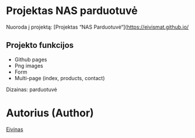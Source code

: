 # Projektas NAS parduotuvė

Nuoroda į projektą: [Projektas “NAS Parduotuvė“](https://eivismat.github.io/

## Projekto funkcijos
-	Github pages
-	Png images
-	Form
-	Multi-page (index, products, contact)

Dizainas: parduotuvė

# Autorius (Author)

[Eivinas](https://github.com/EivisMat)

